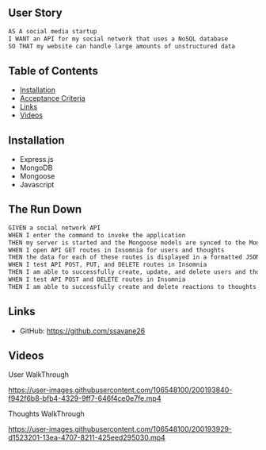 
## User Story

```md
AS A social media startup
I WANT an API for my social network that uses a NoSQL database
SO THAT my website can handle large amounts of unstructured data
```

## Table of Contents

  - [Installation](#installation)
  - [Acceptance Criteria](#acceptance-criteria)
  - [Links](#links)
  - [Videos](#videos)

## Installation

* Express.js
* MongoDB
* Mongoose
* Javascript

## The Run Down

```md
GIVEN a social network API
WHEN I enter the command to invoke the application
THEN my server is started and the Mongoose models are synced to the MongoDB database
WHEN I open API GET routes in Insomnia for users and thoughts
THEN the data for each of these routes is displayed in a formatted JSON
WHEN I test API POST, PUT, and DELETE routes in Insomnia
THEN I am able to successfully create, update, and delete users and thoughts in my database
WHEN I test API POST and DELETE routes in Insomnia
THEN I am able to successfully create and delete reactions to thoughts and add and remove friends to a user’s friend list
```

## Links

* GitHub: https://github.com/ssavane26

## Videos

User WalkThrough

https://user-images.githubusercontent.com/106548100/200193840-f942f6b8-bfb4-4329-9ff7-646f4ce0e7fe.mp4

Thoughts WalkThrough

https://user-images.githubusercontent.com/106548100/200193929-d1523201-13ea-4707-8211-425eed295030.mp4




